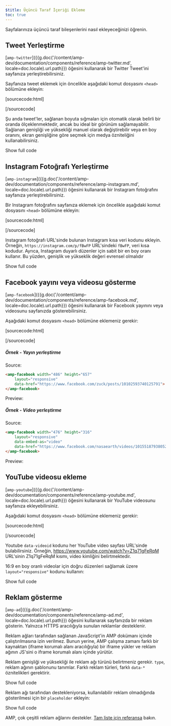 ```yaml
---
$title: Üçüncü Taraf İçeriği Ekleme
toc: true
---
```


Sayfalarınıza üçüncü taraf bileşenlerini nasıl ekleyeceğinizi öğrenin.



## Tweet Yerleştirme

[`amp-twitter`]({{g.doc('/content/amp-dev/documentation/components/reference/amp-twitter.md', locale=doc.locale).url.path}}) öğesini kullanarak bir Twitter Tweet'ini sayfanıza yerleştirebilirsiniz.

Sayfanıza tweet eklemek için öncelikle aşağıdaki komut dosyasını `<head>` bölümüne ekleyin:

[sourcecode:html]
<script async custom-element="amp-twitter" src="https://cdn.ampproject.org/v0/amp-twitter-0.1.js"></script>
[/sourcecode]

Şu anda tweet'ler, sağlanan boyuta sığmaları için otomatik olarak belirli bir oranda ölçeklenmektedir, ancak bu ideal bir görünüm sağlamayabilir.
Sağlanan genişliği ve yüksekliği manuel olarak değiştirebilir veya en boy oranını, ekran genişliğine göre seçmek için medya özniteliğini kullanabilirsiniz.

<!-- embedded twitter example -->
<div>
<amp-iframe height="174"
            layout="fixed-height"
            sandbox="allow-scripts allow-forms allow-same-origin"
            resizable
            src="https://ampproject-b5f4c.firebaseapp.com/examples/thirdparty.twitter.embed.html">
  <div overflow tabindex="0" role="button" aria-label="Show more">Show full code</div>
  <div placeholder></div> 
</amp-iframe>
</div>


## Instagram Fotoğrafı Yerleştirme

[`amp-instagram`]({{g.doc('/content/amp-dev/documentation/components/reference/amp-instagram.md', locale=doc.locale).url.path}}) öğesini kullanarak bir Instagram fotoğrafını sayfanıza yerleştirebilirsiniz.

Bir Instagram fotoğrafını sayfanıza eklemek için öncelikle aşağıdaki komut dosyasını `<head>` bölümüne ekleyin:

[sourcecode:html]
<script async custom-element="amp-instagram" src="https://cdn.ampproject.org/v0/amp-instagram-0.1.js"></script>
[/sourcecode]

Instagram fotoğrafı URL'sinde bulunan Instagram kısa veri kodunu ekleyin. Örneğin, `https://instagram.com/p/fBwFP` URL'sindeki `fBwFP`, veri kısa kodudur.
Ayrıca, Instagram duyarlı düzenler için sabit bir en boy oranı kullanır. Bu yüzden, genişlik ve yükseklik değeri evrensel olmalıdır

<!-- embedded Instagram example -->
<div>
<amp-iframe height="174"
            layout="fixed-height"
            sandbox="allow-scripts allow-forms allow-same-origin"
            resizable
            src="https://ampproject-b5f4c.firebaseapp.com/examples/thirdparty.instagram.embed.html">
  <div overflow tabindex="0" role="button" aria-label="Show more">Show full code</div>
  <div placeholder></div> 
</amp-iframe>
</div>


## Facebook yayını veya videosu gösterme

[`amp-facebook`]({{g.doc('/content/amp-dev/documentation/components/reference/amp-facebook.md', locale=doc.locale).url.path}}) öğesini kullanarak bir Facebook yayınını veya videosunu sayfanızda gösterebilirsiniz.

Aşağıdaki komut dosyasını `<head>` bölümüne eklemeniz gerekir:

[sourcecode:html]
<script async custom-element="amp-facebook" src="https://cdn.ampproject.org/v0/amp-facebook-0.1.js"></script>
[/sourcecode]

##### Örnek - Yayın yerleştirme

Source: 
```html
<amp-facebook width="486" height="657"
    layout="responsive"
    data-href="https://www.facebook.com/zuck/posts/10102593740125791">
</amp-facebook>
```
Preview: 
<amp-facebook width="486" height="657"
    layout="responsive"
    data-href="https://www.facebook.com/zuck/posts/10102593740125791">
</amp-facebook>

##### Örnek - Video yerleştirme

Source: 
```html
<amp-facebook width="476" height="316"
    layout="responsive"
    data-embed-as="video"
    data-href="https://www.facebook.com/nasaearth/videos/10155187938052139">
</amp-facebook>
```
Preview: 
<amp-facebook width="476" height="316"
    layout="responsive"
    data-embed-as="video"
    data-href="https://www.facebook.com/nasaearth/videos/10155187938052139">
</amp-facebook>

## YouTube videosu ekleme

[`amp-youtube`]({{g.doc('/content/amp-dev/documentation/components/reference/amp-youtube.md', locale=doc.locale).url.path}}) öğesini kullanarak bir YouTube videosunu sayfanıza ekleyebilirsiniz.

Aşağıdaki komut dosyasını `<head>` bölümüne eklemeniz gerekir:

[sourcecode:html]
<script async custom-element="amp-youtube" src="https://cdn.ampproject.org/v0/amp-youtube-0.1.js"></script>
[/sourcecode]

Youtube `data-videoid` kodunu her YouTube video sayfası URL'sinde bulabilirsiniz. Örneğin, https://www.youtube.com/watch?v=Z1q71gFeRqM URL'sinin Z1q71gFeRqM kısmı, video kimliğini belirtmektedir.

16:9 en boy oranlı videolar için doğru düzenleri sağlamak üzere `layout="responsive"` kodunu kullanın:

<!-- embedded youtube example -->
<div>
<amp-iframe height="174"
            layout="fixed-height"
            sandbox="allow-scripts allow-forms allow-same-origin"
            resizable
            src="https://ampproject-b5f4c.firebaseapp.com/examples/responsive.youtube.embed.html">
  <div overflow tabindex="0" role="button" aria-label="Show more">Show full code</div>
  <div placeholder></div> 
</amp-iframe>
</div>

## Reklam gösterme

[`amp-ad`]({{g.doc('/content/amp-dev/documentation/components/reference/amp-ad.md', locale=doc.locale).url.path}}) öğesini kullanarak sayfanızda bir reklam gösterin.
Yalnızca HTTPS aracılığıyla sunulan reklamlar desteklenir.

Reklam ağları tarafından sağlanan JavaScript'in AMP dokümanı içinde çalıştırılmasına izin verilmez.
Bunun yerine, AMP çalışma zamanı farklı bir kaynaktan (iframe korumalı alanı aracılığıyla) bir iframe yükler ve reklam ağının JS'sini o iframe korumalı alanı içinde yürütür.

Reklam genişliği ve yüksekliği ile reklam ağı türünü belirtmeniz gerekir.
`type`, reklam ağının şablonunu tanımlar.
Farklı reklam türleri, farklı `data-*` öznitelikleri gerektirir.

<!-- embedded ad example -->
<div>
<amp-iframe height="212"
            layout="fixed-height"
            sandbox="allow-scripts allow-forms allow-same-origin"
            resizable
            src="https://ampproject-b5f4c.firebaseapp.com/examples/thirdparty.ad-basic.embed.html">
  <div overflow tabindex="0" role="button" aria-label="Show more">Show full code</div>
  <div placeholder></div> 
</amp-iframe>
</div>

Reklam ağı tarafından destekleniyorsa, kullanılabilir reklam olmadığında gösterilmesi için bir `placeholder` ekleyin:

<!-- embedded ad example -->
<div>
<amp-iframe height="232"
            layout="fixed-height"
            sandbox="allow-scripts allow-forms allow-same-origin"
            resizable
            src="https://ampproject-b5f4c.firebaseapp.com/examples/thirdparty.ad-placeholder.embed.html">
  <div overflow tabindex="0" role="button" aria-label="Show more">Show full code</div>
  <div placeholder></div> 
</amp-iframe>
</div>

AMP, çok çeşitli reklam ağlarını destekler. [Tam liste için referansa](/docs/reference/components/amp-ad.html#supported-ad-networks) bakın.
